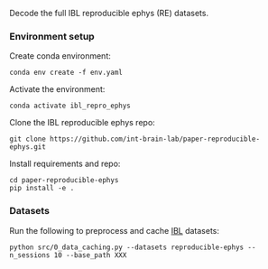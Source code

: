Decode the full IBL reproducible ephys (RE) datasets.


### Environment setup

Create conda environment:
```
conda env create -f env.yaml
```

Activate the environment:
```
conda activate ibl_repro_ephys
```

Clone the IBL reproducible ephys repo:
```
git clone https://github.com/int-brain-lab/paper-reproducible-ephys.git
```

Install requirements and repo:
```
cd paper-reproducible-ephys
pip install -e .
```


### Datasets

Run the following to preprocess and cache [IBL](https://int-brain-lab.github.io/iblenv/index.html) datasets:
```
python src/0_data_caching.py --datasets reproducible-ephys --n_sessions 10 --base_path XXX
```

